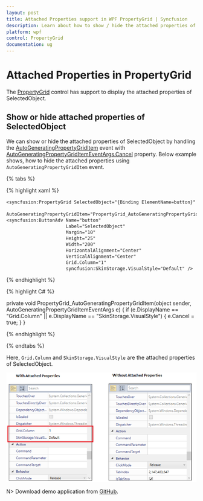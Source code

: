 ```yaml
---
layout: post
title: Attached Properties support in WPF PropertyGrid | Syncfusion
description: Learn about how to show / hide the attached properties of selected object in Syncfusion WPF PropertyGrid control.
platform: wpf
control: PropertyGrid 
documentation: ug
---
```


# Attached Properties in PropertyGrid

The [PropertyGrid](https://www.syncfusion.com/wpf-ui-controls/propertygrid) control has support to display the attached properties of SelectedObject.

## Show or hide attached properties of SelectedObject

We can show or hide the attached properties of SelectedObject by handling the [AutoGeneratingPropertyGridItem](https://help.syncfusion.com/cr/wpf/Syncfusion.PropertyGrid.Wpf~Syncfusion.Windows.PropertyGrid.PropertyGrid~AutoGeneratingPropertyGridItem_EV.html) event with [AutoGeneratingPropertyGridItemEventArgs.Cancel](https://help.syncfusion.com/cr/wpf/Syncfusion.PropertyGrid.Wpf~Syncfusion.Windows.PropertyGrid.AutoGeneratingPropertyGridItemEventArgs_members.html) property. Below example shows, how to hide the attached properties using `AutoGeneratingPropertyGridItem` event.

{% tabs %}

{% highlight xaml %}

<Grid>
    <Grid.ColumnDefinitions>
        <ColumnDefinition Width="0.6*"/>
        <ColumnDefinition Width="0.4*"/>
    </Grid.ColumnDefinitions>

    <syncfusion:PropertyGrid SelectedObject="{Binding ElementName=button}" 
                             AutoGeneratingPropertyGridItem="PropertyGrid_AutoGeneratingPropertyGridItem"/>
    <syncfusion:ButtonAdv Name="button" 
                          Label="SelectedObject" 
                          Margin="10" 
                          Height="25" 
                          Width="200" 
                          HorizontalAlignment="Center" 
                          VerticalAlignment="Center"
                          Grid.Column="1" 
                          syncfusion:SkinStorage.VisualStyle="Default" />
</Grid>

{% endhighlight %}

{% highlight C# %}

private void PropertyGrid_AutoGeneratingPropertyGridItem(object sender, AutoGeneratingPropertyGridItemEventArgs e)
{
    if (e.DisplayName == "Grid.Column" || e.DisplayName == "SkinStorage.VisualStyle")
    {
        e.Cancel = true;
    }
}

{% endhighlight %}

{% endtabs %}

Here, `Grid.Column` and `SkinStorage.VisualStyle` are the attached properties of SelectedObject.

![Show / hide attached properties in WPF PropertyGrid](Attached-properties-images/wpf-propertygrid-attached-properties.png)

N> Download demo application from [GitHub](https://github.com/SyncfusionExamples/wpf-property-grid-examples/tree/master/Samples/Attached-properties).
